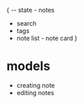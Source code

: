 { -- state - notes

- search
- tags
- note list - note card
  }

# models

- creating note
- editing notes
